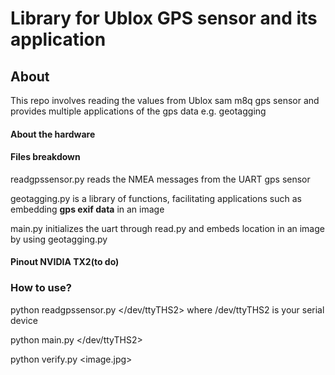 # Library for Ublox GPS sensor and its application

## About

This repo involves reading the values from Ublox sam m8q gps sensor and provides multiple applications of the gps data e.g. geotagging

 
#### About the hardware

#### Files breakdown

readgpssensor.py reads the NMEA messages from the UART gps sensor

geotagging.py is a library of functions, facilitating applications such as embedding **gps exif data** in an image

main.py initializes the uart through read.py and embeds location in an image by using geotagging.py

#### Pinout NVIDIA TX2(to do)

### How to use?

python readgpssensor.py </dev/ttyTHS2> where /dev/ttyTHS2 is your serial device    

python main.py </dev/ttyTHS2>

python verify.py <image.jpg>


 
